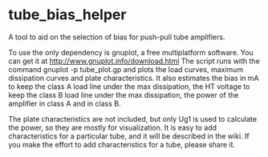 # tube_bias_helper
A tool to aid on the selection of bias for push-pull tube amplifiers.

To use the only dependency is gnuplot, a free multiplatform software. You can get it at http://www.gnuplot.info/download.html
The script runs with the command 
  gnuplot -p tube_plot.gp
and plots the load curves, maximum dissipation curves and plate characteristics.
It also estimates the bias in mA to keep the class A load line under the max dissipation, the HT voltage to keep the class B load line under the max dissipation, the power of the amplifier in class A and in class B.

The plate characteristics are not included, but only Ug1 is used to calculate the power, so they are mostly for visualization. It is easy to add characteristics for a particular tube, and it will be described in the wiki. If you make the effort to add characteristics for a tube, please share it.
